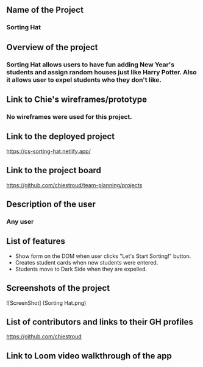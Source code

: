 ## Name of the Project
### Sorting Hat

## Overview of the project
### Sorting Hat allows users to have fun adding New Year's students and assign random houses just like Harry Potter. Also it allows user to expel students who they don't like.

## Link to Chie's wireframes/prototype
### No wireframes were used for this project.

## Link to the deployed project

<https://cs-sorting-hat.netlify.app/>

## Link to the project board

<https://github.com/chiestroud/team-planning/projects>

## Description of the user
### Any user

## List of features
* Show form on the DOM when user clicks "Let's Start Sorting!" button.
* Creates student cards when new students were entered.
* Students move to Dark Side when they are expelled.

## Screenshots of the project
![ScreenShot] (Sorting Hat.png)

## List of contributors and links to their GH profiles
<https://github.com/chiestroud>

## Link to Loom video walkthrough of the app
